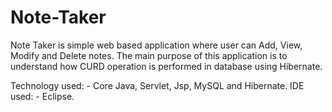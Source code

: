 # Note-Taker
Note Taker is simple web based application where user can Add, View, Modify and Delete notes.
The main purpose of this application is to understand how CURD operation is performed in database using Hibernate.

Technology used: - Core Java, Servlet, Jsp, MySQL and Hibernate.
IDE used: - Eclipse.

